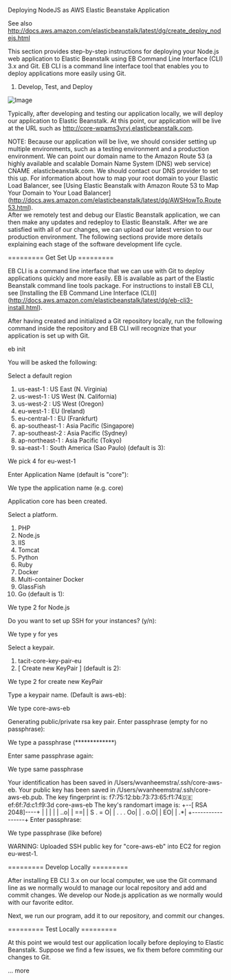 Deploying NodeJS as AWS Elastic Beanstake Application

See also http://docs.aws.amazon.com/elasticbeanstalk/latest/dg/create_deploy_nodejs.html

This section provides step-by-step instructions for deploying your Node.js web application to Elastic Beanstalk using EB Command Line Interface (CLI) 3.x and Git. EB CLI is a command line interface tool that enables you to deploy applications more easily using Git.

1) Develop, Test, and Deploy

![Image](../master/images/develop_test_deploy_aws_elastic_beanstalk.png?raw=true)

Typically, after developing and testing our application locally, we will deploy our application to Elastic Beanstalk. At this point, our application will be live at the URL such as http://core-wpams3yrvj.elasticbeanstalk.com.

NOTE: Because our application will be live, we should consider setting up multiple environments, such as a testing environment and a production environment. We can point our domain name to the Amazon Route 53 (a highly available and scalable Domain Name System (DNS) web service) CNAME <ourappname>.elasticbeanstalk.com. We should contact our DNS provider to set this up. For information about how to map your root domain to your Elastic Load Balancer, see [Using Elastic Beanstalk with Amazon Route 53 to Map Your Domain to Your Load Balancer] (http://docs.aws.amazon.com/elasticbeanstalk/latest/dg/AWSHowTo.Route53.html).  
After we remotely test and debug our Elastic Beanstalk application, we can then make any updates and redeploy to Elastic Beanstalk. After we are satisfied with all of our changes, we can upload our latest version to our production environment. The following sections provide more details explaining each stage of the software development life cycle.

========= Get Set Up =========

EB CLI is a command line interface that we can use with Git to deploy applications quickly and more easily. EB is available as part of the Elastic Beanstalk command line tools package. For instructions to install EB CLI, see [Installing the EB Command Line Interface (CLI)] (http://docs.aws.amazon.com/elasticbeanstalk/latest/dg/eb-cli3-install.html).

After having created and initialized a Git repository locally, run the following command inside the repository and EB CLI will recognize that your application is set up with Git.

eb init

You will be asked the following:

Select a default region
1) us-east-1 : US East (N. Virginia)
2) us-west-1 : US West (N. California)
3) us-west-2 : US West (Oregon)
4) eu-west-1 : EU (Ireland)
5) eu-central-1 : EU (Frankfurt)
6) ap-southeast-1 : Asia Pacific (Singapore)
7) ap-southeast-2 : Asia Pacific (Sydney)
8) ap-northeast-1 : Asia Pacific (Tokyo)
9) sa-east-1 : South America (Sao Paulo)
(default is 3):

We pick 4 for eu-west-1

Enter Application Name
(default is "core"):

We type the application name (e.g. core)

Application core has been created.

Select a platform.
1) PHP
2) Node.js
3) IIS
4) Tomcat
5) Python
6) Ruby
7) Docker
8) Multi-container Docker
9) GlassFish
10) Go
(default is 1):

We type 2 for Node.js

Do you want to set up SSH for your instances?
(y/n):

We type y for yes

Select a keypair.
1) tacit-core-key-pair-eu
2) [ Create new KeyPair ]
(default is 2):

We type 2 for create new KeyPair

Type a keypair name.
(Default is aws-eb):

We type core-aws-eb

Generating public/private rsa key pair.
Enter passphrase (empty for no passphrase):

We type a passphrase (*************)

Enter same passphrase again:

We type same passphrase

Your identification has been saved in /Users/wvanheemstra/.ssh/core-aws-eb.
Your public key has been saved in /Users/wvanheemstra/.ssh/core-aws-eb.pub.
The key fingerprint is:
f7:75:12:bb:73:73:65:f1:74:de:ef:6f:7d:c1:f9:3d core-aws-eb
The key's randomart image is:
+--[ RSA 2048]----+
|                 |
|                 |
|              ..o|
|               ==|
|        S .   = O|
|         . . . Oo|
|            . o.O|
|               EO|
|               .*|
+-----------------+
Enter passphrase:

We type passphrase (like before)

WARNING: Uploaded SSH public key for "core-aws-eb" into EC2 for region eu-west-1.

========= Develop Locally =========

After installing EB CLI 3.x on our local computer, we use the Git command line as we normally would to manage our local repository and add and commit changes. We develop our Node.js application as we normally would with our favorite editor.

Next, we run our program, add it to our repository, and commit our changes.

========= Test Locally =========

At this point we would test our application locally before deploying to Elastic Beanstalk. Suppose we find a few issues, we fix them before commiting our changes to Git.


... more
